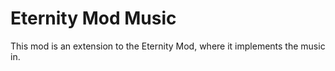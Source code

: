 # Eternity Mod Music

This mod is an extension to the Eternity Mod, where it implements the music in.